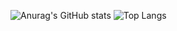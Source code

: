 ![Anurag's GitHub stats](https://github-readme-stats.vercel.app/api?username=shadowbee27&show_icons=true&theme=radical)
![Top Langs](https://github-readme-stats.vercel.app/api/top-langs/?username=shadowbee27&layout=compact&theme=radical)
